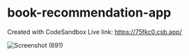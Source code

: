 # book-recommendation-app
Created with CodeSandbox
Live link: https://75fkc0.csb.app/

![Screenshot (691)](https://user-images.githubusercontent.com/115067667/197597309-3d175098-c6de-4628-ad21-89beb0b42695.png)

